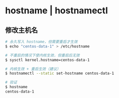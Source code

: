 # hostname | hostnamectl

## 修改主机名

```bash
# 永久写入 hostname，但需要重启才生效
$ echo "centos-data-1" > /etc/hostname 

# 不重启的情况下使内核生效，但重启后无效
$ sysctl kernel.hostname=centos-data-1

# 内核生效 + 重启生效（建议）
$ hostnamectl --static set-hostname centos-data-1

# 验证
$ hostname
centos-data-1
```
